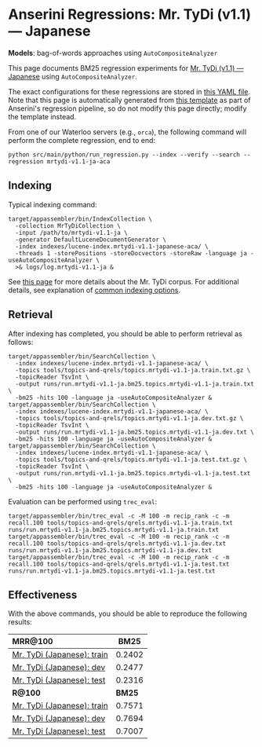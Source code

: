 # Anserini Regressions: Mr. TyDi (v1.1) &mdash; Japanese

**Models**: bag-of-words approaches using `AutoCompositeAnalyzer`

This page documents BM25 regression experiments for [Mr. TyDi (v1.1) &mdash; Japanese](https://github.com/castorini/mr.tydi) using `AutoCompositeAnalyzer`.

The exact configurations for these regressions are stored in [this YAML file](../../src/main/resources/regression/mrtydi-v1.1-ja-aca.yaml).
Note that this page is automatically generated from [this template](../../src/main/resources/docgen/templates/mrtydi-v1.1-ja-aca.template) as part of Anserini's regression pipeline, so do not modify this page directly; modify the template instead.

From one of our Waterloo servers (e.g., `orca`), the following command will perform the complete regression, end to end:

```
python src/main/python/run_regression.py --index --verify --search --regression mrtydi-v1.1-ja-aca
```

## Indexing

Typical indexing command:

```
target/appassembler/bin/IndexCollection \
  -collection MrTyDiCollection \
  -input /path/to/mrtydi-v1.1-ja \
  -generator DefaultLuceneDocumentGenerator \
  -index indexes/lucene-index.mrtydi-v1.1-japanese-aca/ \
  -threads 1 -storePositions -storeDocvectors -storeRaw -language ja -useAutoCompositeAnalyzer \
  >& logs/log.mrtydi-v1.1-ja &
```

See [this page](https://github.com/castorini/mr.tydi) for more details about the Mr. TyDi corpus.
For additional details, see explanation of [common indexing options](../../docs/common-indexing-options.md).

## Retrieval

After indexing has completed, you should be able to perform retrieval as follows:

```
target/appassembler/bin/SearchCollection \
  -index indexes/lucene-index.mrtydi-v1.1-japanese-aca/ \
  -topics tools/topics-and-qrels/topics.mrtydi-v1.1-ja.train.txt.gz \
  -topicReader TsvInt \
  -output runs/run.mrtydi-v1.1-ja.bm25.topics.mrtydi-v1.1-ja.train.txt \
  -bm25 -hits 100 -language ja -useAutoCompositeAnalyzer &
target/appassembler/bin/SearchCollection \
  -index indexes/lucene-index.mrtydi-v1.1-japanese-aca/ \
  -topics tools/topics-and-qrels/topics.mrtydi-v1.1-ja.dev.txt.gz \
  -topicReader TsvInt \
  -output runs/run.mrtydi-v1.1-ja.bm25.topics.mrtydi-v1.1-ja.dev.txt \
  -bm25 -hits 100 -language ja -useAutoCompositeAnalyzer &
target/appassembler/bin/SearchCollection \
  -index indexes/lucene-index.mrtydi-v1.1-japanese-aca/ \
  -topics tools/topics-and-qrels/topics.mrtydi-v1.1-ja.test.txt.gz \
  -topicReader TsvInt \
  -output runs/run.mrtydi-v1.1-ja.bm25.topics.mrtydi-v1.1-ja.test.txt \
  -bm25 -hits 100 -language ja -useAutoCompositeAnalyzer &
```

Evaluation can be performed using `trec_eval`:

```
target/appassembler/bin/trec_eval -c -M 100 -m recip_rank -c -m recall.100 tools/topics-and-qrels/qrels.mrtydi-v1.1-ja.train.txt runs/run.mrtydi-v1.1-ja.bm25.topics.mrtydi-v1.1-ja.train.txt
target/appassembler/bin/trec_eval -c -M 100 -m recip_rank -c -m recall.100 tools/topics-and-qrels/qrels.mrtydi-v1.1-ja.dev.txt runs/run.mrtydi-v1.1-ja.bm25.topics.mrtydi-v1.1-ja.dev.txt
target/appassembler/bin/trec_eval -c -M 100 -m recip_rank -c -m recall.100 tools/topics-and-qrels/qrels.mrtydi-v1.1-ja.test.txt runs/run.mrtydi-v1.1-ja.bm25.topics.mrtydi-v1.1-ja.test.txt
```

## Effectiveness

With the above commands, you should be able to reproduce the following results:

| **MRR@100**                                                                                                  | **BM25**  |
|:-------------------------------------------------------------------------------------------------------------|-----------|
| [Mr. TyDi (Japanese): train](https://github.com/castorini/mr.tydi)                                           | 0.2402    |
| [Mr. TyDi (Japanese): dev](https://github.com/castorini/mr.tydi)                                             | 0.2477    |
| [Mr. TyDi (Japanese): test](https://github.com/castorini/mr.tydi)                                            | 0.2316    |
| **R@100**                                                                                                    | **BM25**  |
| [Mr. TyDi (Japanese): train](https://github.com/castorini/mr.tydi)                                           | 0.7571    |
| [Mr. TyDi (Japanese): dev](https://github.com/castorini/mr.tydi)                                             | 0.7694    |
| [Mr. TyDi (Japanese): test](https://github.com/castorini/mr.tydi)                                            | 0.7007    |
